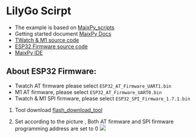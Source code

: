 LilyGo Scirpt
===========================

- The example is based on [MaixPy_scripts](https://github.com/sipeed/MaixPy_scripts)
- Getting started document  [MaixPy Docs](https://cn.maixpy.sipeed.com/maixpy/en/)
- [TWatch & M1 source code ](https://github.com/Xinyuan-LilyGO/MaixPy)
- [ESP32 Firmware source code](https://github.com/adafruit/nina-fw)
- [MaixPy IDE](http://dl.sipeed.com/MAIX/MaixPy/ide/)

## About ESP32 Firmware:
- Twatch AT firmware please select `ESP32_AT_Firmware_UART1.bin`
- M1 AT firmware, please select `ESP32_AT_Firmware_UART0.bin`
- Twatch & M1 SPI firmware, please select `ESP32_SPI_Firmware_1.7.1.bin`

1. Tool download  [flash_download_tool](https://www.espressif.com/sites/default/files/tools/flash_download_tool_v3.8.5.zip)

2. Set according to the picture , Both AT firmware and SPI firmware programming address are set to 0 
    ![](../LilyGO-K210-Script/image/setting.jpg)





